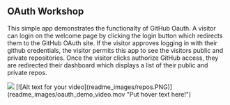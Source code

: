 ## OAuth Workshop
This simple app demonstrates the functionalty of GitHub Oauth.  A visitor can login on the welcome page by clicking the login button which redirects them to the GitHub OAuth site.  If the visitor approves logging in with their github credentials, the visitor permits this app to see the visitors public and private repositories.  Once the visitor clicks authorize GitHub access, they are redirected their dashboard which displays a list of their public and private repos.

<img src = “readme_images/oauth_demo.gif” width = 500> 
[![Alt text for your video](readme_images/repos.PNG)](readme_images/oauth_demo_video.mov "Put hover text here!")
